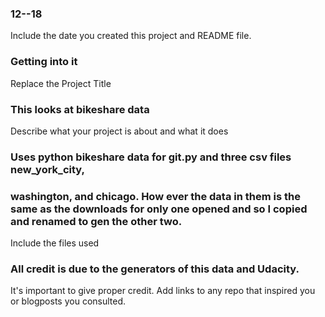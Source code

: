 ### 12--18
Include the date you created this project and README file.

### Getting into it
Replace the Project Title

### This looks at bikeshare data
Describe what your project is about and what it does

### Uses python bikeshare data for git.py and three csv files new_york_city,
### washington, and chicago. How ever the data in them is the same as the downloads for only one opened and so I copied and renamed to gen the other two.
Include the files used

### All credit is due to the generators of this data and Udacity.
It's important to give proper credit. Add links to any repo that inspired you or blogposts you consulted.
